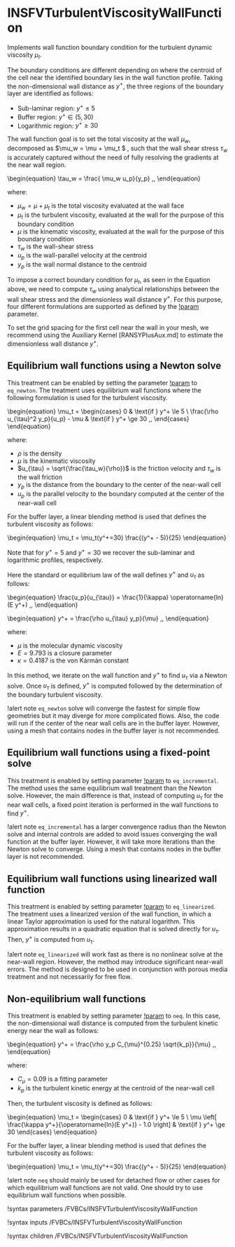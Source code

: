 # INSFVTurbulentViscosityWallFunction

Implements wall function boundary condition for the turbulent
dynamic viscosity $\mu_t$.

The boundary conditions are different depending on where the centroid
of the cell near the identified boundary lies in the wall function profile.
Taking the non-dimensional wall distance as $y^+$, the three regions of the
boundary layer are identified as follows:

- Sub-laminar region: $y^+ \le 5$
- Buffer region: $y^+ \in (5, 30)$
- Logarithmic region: $y^+ \ge 30$

The wall function goal is to set the total viscosity at the wall $\mu_w$, decomposed as
$\mu_w = \mu + \mu_t $ , such that the wall shear stress $\tau_w$ is accurately captured 
without the need of fully resolving the gradients at the near wall region. 

\begin{equation}
    \tau_w = \frac{ \mu_w u_p}{y_p} \,,
\end{equation}

where:

- $\mu_w = \mu + \mu_t$  is the total viscosity evaluated at the wall face
- $\mu_t$ is the turbulent viscosity, evaluated at the wall for the purpose of this boundary condition
- $\mu$ is the kinematic viscosity, evaluated at the wall for the purpose of this boundary condition
- $\tau_w$ is the wall-shear stress
- $u_p$ is the wall-parallel velocity at the centroid
- $y_p$ is the wall normal distance to the centroid

To impose a correct boundary condition for $\mu_t$, as seen in the Equation above, we need to compute $\tau_w$ using analytical 
relationships between the wall shear stress and the dimensionless wall distance $y^+$. For this purpose, four different
formulations are supported as defined by the [!param](/FVBCs/INSFVTurbulentViscosityWallFunction/wall_treatment) parameter.

To set the grid spacing for the first cell near the wall in your mesh, we recommend using the Auxiliary Kernel
[RANSYPlusAux.md] 
to estimate the dimensionless wall distance $y^+$.

## Equilibrium wall functions using a Newton solve

This treatment can be enabled by setting the parameter
[!param](/FVBCs/INSFVTurbulentViscosityWallFunction/wall_treatment) to `eq_newton`.
The treatment uses equilibrium wall functions where the following formulation is used
for the turbulent viscosity.

\begin{equation}
    \mu_t =
    \begin{cases}
        0 & \text{if } y^+ \le 5 \\
        \frac{\rho u_{\tau}^2 y_p}{u_p} - \mu & \text{if } y^+ \ge 30 \,,
    \end{cases}
\end{equation}

where:

- $\rho$ is the density
- $\mu$ is the kinematic viscosity
- $u_{\tau} = \sqrt{\frac{\tau_w}{\rho}}$ is the friction velocity and $\tau_w$ is the wall friction
- $y_p$ is the distance from the boundary to the center of the near-wall cell
- $u_p$ is the parallel velocity to the boundary computed at the center of the near-wall cell

For the buffer layer, a linear blending method is used that defines the turbulent viscosity as follows:

\begin{equation}
    \mu_t = \mu_t(y^+=30) \frac{(y^+ - 5)}{25}
\end{equation}

Note that for $y^+ = 5$ and $y^+ = 30$ we recover the sub-laminar and logarithmic profiles, respectively.

Here the standard or equilibrium law of the wall defines $y^+$ and $u_{\tau}$ as follows:

\begin{equation}
  \frac{u_p}{u_{\tau}} = \frac{1}{\kappa} \operatorname{ln}(E y^+) \,,
\end{equation}

\begin{equation}
  y^+ = \frac{\rho u_{\tau} y_p}{\mu} \,,
\end{equation}

where:

- $\mu$ is the molecular dynamic viscosity
- $E = 9.793$ is a closure parameter
- $\kappa = 0.4187$ is the von Kármán constant

In this method, we iterate on the wall function and $y^+$ to find
$u_{\tau}$ via a Newton solve. Once $u_{\tau}$ is defined, $y^+$ is
computed followed by the determination of the boundary turbulent viscosity.

!alert note
`eq_newton` solve will converge the fastest for simple flow geometries but it
may diverge for more complicated flows. Also, the code will run if the center
of the near wall cells are in the buffer layer. However, using a mesh that
contains nodes in the buffer layer is not recommended.


## Equilibrium wall functions using a fixed-point solve

This treatment is enabled by setting parameter
[!param](/FVBCs/INSFVTurbulentViscosityWallFunction/wall_treatment) to `eq_incremental`.
The method uses the same equilibrium wall treatment than the Newton solve.
However, the main difference is that, instead of computing $u_{\tau}$ for the
near wall cells, a fixed point iteration is performed in the wall functions
to find $y^+$.

!alert note
`eq_incremental` has a larger convergence radius than the Newton solve and
internal controls are added to avoid issues converging the wall function
at the buffer layer. However, it will take more iterations than the Newton
solve to converge. Using a mesh that contains nodes in the buffer layer is
not recommended.


## Equilibrium wall functions using linearized wall function

This treatment is enabled by setting parameter
[!param](/FVBCs/INSFVTurbulentViscosityWallFunction/wall_treatment) to `eq_linearized`.
The treatment uses a linearized version of the wall function, in which
a linear Taylor approximation is used for the natural logarithm.
This approximation results in a quadratic equation that is solved directly for $u_{\tau}$.
Then, $y^+$ is computed from $u_{\tau}$.

!alert note
`eq_linearized` will work fast as there is no nonlinear solve at
the near-wall region. However, the method may introduce significant
near-wall errors. The method is designed to be used in conjunction
with porous media treatment and not necessarily for free flow.

## Non-equilibrium wall functions

This treatment is enabled by setting parameter
[!param](/FVBCs/INSFVTurbulentViscosityWallFunction/wall_treatment) to `neq`.
In this case, the non-dimensional wall distance is computed from the
turbulent kinetic energy near the wall as follows:

\begin{equation}
  y^+ = \frac{\rho y_p C_{\mu}^{0.25} \sqrt{k_p}}{\mu} \,,
\end{equation}

where:

- $C_{\mu} = 0.09$ is a fitting parameter
- $k_p$ is the turbulent kinetic energy at the centroid of the near-wall cell

Then, the turbulent viscosity is defined as follows:

\begin{equation}
    \mu_t =
    \begin{cases}
        0 & \text{if } y^+ \le 5 \\
        \mu \left[ \frac{\kappa y^+}{\operatorname{ln}(E y^+)} - 1.0 \right] & \text{if } y^+ \ge 30
    \end{cases}
\end{equation}

For the buffer layer, a linear blending method is used that defines the turbulent viscosity as follows:

\begin{equation}
    \mu_t = \mu_t(y^+=30) \frac{(y^+ - 5)}{25}
\end{equation}

!alert note
`neq` should mainly be used for detached flow or other cases for which equilibrium wall
functions are not valid. One should try to use equilibrium wall functions when possible.

!syntax parameters /FVBCs/INSFVTurbulentViscosityWallFunction

!syntax inputs /FVBCs/INSFVTurbulentViscosityWallFunction

!syntax children /FVBCs/INSFVTurbulentViscosityWallFunction
